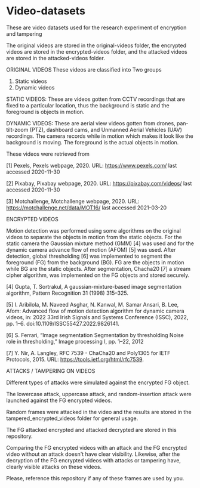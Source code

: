 # Video-datasets
These are video datasets used for the research experiment of encryption and tampering


The original videos are stored in the original-videos folder, the encrypted videos are stored in the encrypted-videos folder, and the attacked videos are stored in the attacked-videos folder.

ORIGINAL VIDEOS
These videos are classified into Two groups
  1. Static videos
  2. Dynamic videos

STATIC VIDEOS: These are videos gotten from CCTV recordings that are fixed to a particular location, thus the background is static and the foreground is objects in motion.

DYNAMIC VIDEOS: These are aerial view videos gotten from drones, pan-tilt-zoom (PTZ), dashboard cams, and Unmanned Aerial Vehicles (UAV) recordings. The camera records while in motion which makes it look like the background is moving. The foreground is the actual objects in motion.

These videos were retrieved from 

[1] Pexels, Pexels webpage, 2020. URL: https://www.pexels.com/ last accessed 2020-11-30


[2] Pixabay, Pixabay webpage, 2020. URL: https://pixabay.com/videos/ last accessed 2020-11-30


[3] Motchallenge, Motchallenge webpage, 2020. URL: https://motchallenge.net/data/MOT16/ last accessed 2021-03-20



ENCRYPTED VIDEOS

Motion detection was performed using some algorithms on the original videos to separate the objects in motion from the static objects. For the static camera the Gaussian mixture method (GMM) [4] was used and for the dynamic camera advance flow of motion (AFOM) [5] was used. After detection, global thresholding [6] was implemented to segment the foreground (FG) from the background (BG). FG are the objects in motion while BG are the static objects. After segmentation, Chacha20 [7] a stream cipher algorithm, was implemented on the FG objects and stored securely.

[4] Gupta, T. Sortrakul, A gaussian-mixture-based image segmentation algorithm, Pattern Recognition 31 (1998) 315–325.

[5] I. Aribilola, M. Naveed Asghar, N. Kanwal, M. Samar Ansari, B. Lee, Afom: Advanced flow of motion detection algorithm for dynamic camera videos, in: 2022 33rd Irish Signals and Systems Conference (ISSC), 2022, pp. 1–6. doi:10.1109/ISSC55427.2022.9826141.

[6] S. Ferrari, “Image segmentation Segmentation by thresholding Noise role in thresholding,” Image processing I, pp. 1–22, 2012

[7] Y. Nir, A. Langley, RFC 7539 - ChaCha20 and Poly1305 for IETF Protocols, 2015. URL: https://tools.ietf.org/html/rfc7539.



ATTACKS / TAMPERING ON VIDEOS

Different types of attacks were simulated against the encrypted FG object. 

The lowercase attack, uppercase attack, and random-insertion attack were launched against the FG encrypted videos.

Random frames were attacked in the video and the results are stored in the tampered_encrypted_videos folder for general usage.

The FG attacked encrypted and attacked decrypted are stored in this repository.

Comparing the FG encrypted videos with an attack and the FG encrypted video without an attack doesn't have clear visibility. Likewise, after the decryption of the FG encrypted videos with attacks or tampering have, clearly visible attacks on these videos.

Please, reference this repository if any of these frames are used by you.
